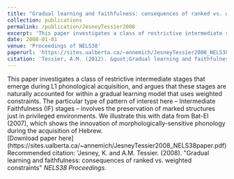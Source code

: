 ```yaml
---
title: "Gradual learning and faithfulness: consequences of ranked vs. weighted constraints"
collection: publications
permalink: /publication/JesneyTessier2008
excerpt: 'This paper investigates a class of restrictive intermediate stages that emerge during L1 phonological acquisition, and argues that these stages are naturally accounted for within a gradual learning model that uses weighted constraints. The particular type of pattern of interest here – Intermediate Faithfulness (IF) stages – involves the preservation of marked structures just in privileged environments. We illustrate this with data from Bat-El (2007), which shows the innovation of morphologically-sensitive phonology during the acquisition of Hebrew.'
date: 2008-01-01
venue: 'Proceedings of NELS38'
paperurl: 'https://sites.ualberta.ca/~annemich/JesneyTessier2008_NELS38paper.pdf'
citation: 'Tessier, A.M. (2012). &quot;Gradual learning and faithfulness: consequences of ranked vs. weighted constraints&quot; <i>NELS38 Proceedings</i>.'
---
```

<div class="amtText" markdown="1">
This paper investigates a class of restrictive intermediate stages that emerge during L1 phonological acquisition, and argues that these stages are naturally accounted for within a gradual learning model that uses weighted constraints. The particular type of pattern of interest here – Intermediate Faithfulness (IF) stages – involves the preservation of marked structures just in privileged environments. We illustrate this with data from Bat-El (2007), which shows the innovation of morphologically-sensitive phonology during the acquisition of Hebrew.
</div>

<div class="amtText" markdown="1">
[Download paper here](https://sites.ualberta.ca/~annemich/JesneyTessier2008_NELS38paper.pdf)
</div>

<div class="amtText" markdown="1">
Recommended citation: 'Jesney, K. and A.M. Tessier. (2008). "Gradual learning and faithfulness: consequences of ranked vs. weighted constraints" <i>NELS38 Proceedings</i>.
</div>
